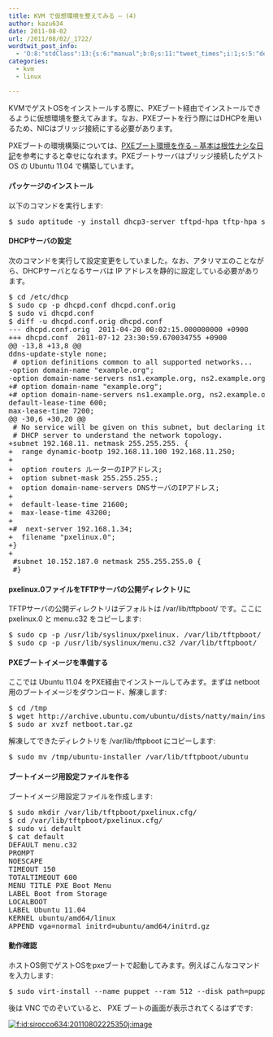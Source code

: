```yaml
---
title: KVM で仮想環境を整えてみる – (4)
author: kazu634
date: 2011-08-02
url: /2011/08/02/_1722/
wordtwit_post_info:
  - 'O:8:"stdClass":13:{s:6:"manual";b:0;s:11:"tweet_times";i:1;s:5:"delay";i:0;s:7:"enabled";i:1;s:10:"separation";s:2:"60";s:7:"version";s:3:"3.7";s:14:"tweet_template";b:0;s:6:"status";i:2;s:6:"result";a:0:{}s:13:"tweet_counter";i:2;s:13:"tweet_log_ids";a:1:{i:0;i:5441;}s:9:"hash_tags";a:0:{}s:8:"accounts";a:1:{i:0;s:7:"kazu634";}}'
categories:
  - kvm
  - linux

---
```

<div class="section">
<p>
    KVMでゲストOSをインストールする際に、PXEブート経由でインストールできるように仮想環境を整えてみます。なお、PXEブートを行う際にはDHCPを用いるため、NICはブリッジ接続にする必要があります。
</p>
  
<p>
    PXEブートの環境構築については、<a href="http://d.hatena.ne.jp/rin_ne/20100110/1263151973" onclick="__gaTracker('send', 'event', 'outbound-article', 'http://d.hatena.ne.jp/rin_ne/20100110/1263151973', 'PXEブート環境を作る &#8211; 基本は根性ナシな日記');" target="_blank">PXEブート環境を作る &#8211; 基本は根性ナシな日記</a>を参考にすると幸せになれます。PXEブートサーバはブリッジ接続したゲストOS の Ubuntu 11.04 で構築しています。
</p>
  
<h4>
    パッケージのインストール
</h4>
  
<p>
    以下のコマンドを実行します:
</p>
  
<pre class="syntax-highlight">
$ sudo aptitude <span class="synSpecial">-y</span> <span class="synStatement">install</span> dhcp3-server tftpd-hpa tftp-hpa syslinux nfs-kernel-server
</pre>
  
<h4>
    DHCPサーバの設定
</h4>
  
<p>
    次のコマンドを実行して設定変更をしていました。なお、アタリマエのことながら、DHCPサーバとなるサーバは IP アドレスを静的に設定している必要があります。
</p>
  
<pre class="syntax-highlight">
$ <span class="synStatement">cd</span> /etc/dhcp
$ sudo cp <span class="synSpecial">-p</span> dhcpd.conf dhcpd.conf.orig
$ sudo vi dhcpd.conf
$ diff <span class="synSpecial">-u</span> dhcpd.conf.orig dhcpd.conf
--- dhcpd.conf.orig  <span class="synConstant">2011-04-20</span> <span class="synConstant">00</span>:<span class="synConstant">02</span>:<span class="synConstant">15</span>.<span class="synConstant">000000000</span> <span class="synSpecial">+0900</span>
+++ dhcpd.conf  <span class="synConstant">2011-07-12</span> <span class="synConstant">23</span>:<span class="synConstant">30</span>:<span class="synConstant">59</span>.<span class="synConstant">670034755</span> <span class="synSpecial">+0900</span>
@@ <span class="synConstant">-13</span>,<span class="synConstant">8</span> <span class="synSpecial">+13</span>,<span class="synConstant">8</span> @@
ddns-update-style none<span class="synStatement">;</span>
<span class="synComment"> # option definitions common to all supported networks...</span>
-option domain-name <span class="synStatement">&#34;</span><span class="synConstant">example.org</span><span class="synStatement">&#34;;</span>
-option domain-name-servers ns1.example.org, ns2.example.org<span class="synStatement">;</span>
<span class="synComment">+# option domain-name &#34;example.org&#34;;</span>
<span class="synComment">+# option domain-name-servers ns1.example.org, ns2.example.org;</span>
default-lease-<span class="synStatement">time</span> <span class="synConstant">600</span><span class="synStatement">;</span>
max-lease-<span class="synStatement">time</span> <span class="synConstant">7200</span><span class="synStatement">;</span>
@@ <span class="synConstant">-30</span>,<span class="synConstant">6</span> <span class="synSpecial">+30</span>,<span class="synConstant">20</span> @@
<span class="synComment"> # No service will be given on this subnet, but declaring it helps the</span>
<span class="synComment"> # DHCP server to understand the network topology.</span>
+subnet <span class="synConstant">192</span>.<span class="synConstant">168</span>.<span class="synConstant">11</span>.<span class="synConstant"></span> netmask <span class="synConstant">255</span>.<span class="synConstant">255</span>.<span class="synConstant">255</span>.<span class="synConstant"></span> <span class="synSpecial">{</span>
+  range dynamic-bootp <span class="synConstant">192</span>.<span class="synConstant">168</span>.<span class="synConstant">11</span>.<span class="synConstant">100</span> <span class="synConstant">192</span>.<span class="synConstant">168</span>.<span class="synConstant">11</span>.<span class="synConstant">250</span><span class="synStatement">;</span>
+
+  option routers ルーターのIPアドレス<span class="synStatement">;</span>
+  option subnet-mask <span class="synConstant">255</span>.<span class="synConstant">255</span>.<span class="synConstant">255</span>.<span class="synConstant"></span><span class="synStatement">;</span>
+  option domain-name-servers DNSサーバのIPアドレス<span class="synStatement">;</span>
+
+  default-lease-<span class="synStatement">time</span> <span class="synConstant">21600</span><span class="synStatement">;</span>
+  max-lease-<span class="synStatement">time</span> <span class="synConstant">43200</span><span class="synStatement">;</span>
+
<span class="synComment">+#  next-server 192.168.1.34;</span>
+  filename <span class="synStatement">&#34;</span><span class="synConstant">pxelinux.0</span><span class="synStatement">&#34;;</span>
+<span class="synSpecial">}</span>
+
<span class="synComment"> #subnet 10.152.187.0 netmask 255.255.255.0 {</span>
<span class="synComment"> #}</span>
</pre>
  
<h4>
    pxelinux.0ファイルをTFTPサーバの公開ディレクトリに
</h4>
  
<p>
    TFTPサーバの公開ディレクトリはデフォルトは /var/lib/tftpboot/ です。ここに pxelinux.0 と menu.c32 をコピーします:
</p>
  
<pre class="syntax-highlight">
$ sudo cp <span class="synSpecial">-p</span> /usr/lib/syslinux/pxelinux.<span class="synConstant"></span> /var/lib/tftpboot/
$ sudo cp <span class="synSpecial">-p</span> /usr/lib/syslinux/menu.c32 /var/lib/tftpboot/
</pre>
  
<h4>
    PXEブートイメージを準備する
</h4>
  
<p>
    ここでは Ubuntu 11.04 をPXE経由でインストールしてみます。まずは netboot 用のブートイメージをダウンロード、解凍します:
</p>
  
<pre class="syntax-highlight">
$ <span class="synStatement">cd</span> /tmp
$ wget http://archive.ubuntu.com/ubuntu/dists/natty/main/installer-amd64/current/images/netboot/netboot.tar.gz
$ sudo ar xvzf netboot.tar.gz
</pre>
  
<p>
    解凍してできたディレクトリを /var/lib/tftpboot にコピーします:
</p>
  
<pre class="syntax-highlight">
$ sudo <span class="synStatement">mv</span> /tmp/ubuntu-installer /var/lib/tftpboot/ubuntu
</pre>
  
<h4>
    ブートイメージ用設定ファイルを作る
</h4>
  
<p>
    ブートイメージ用設定ファイルを作成します:
</p>
  
<pre class="syntax-highlight">
$ sudo <span class="synStatement">mkdir</span> /var/lib/tftpboot/pxelinux.cfg/
$ <span class="synStatement">cd</span> /var/lib/tftpboot/pxelinux.cfg/
$ sudo vi default
$ cat default
DEFAULT menu.c32
PROMPT <span class="synConstant"></span>
NOESCAPE <span class="synConstant"></span>
TIMEOUT <span class="synConstant">150</span>
TOTALTIMEOUT <span class="synConstant">600</span>
MENU TITLE PXE Boot Menu
LABEL Boot from Storage
LOCALBOOT <span class="synConstant"></span>
LABEL Ubuntu <span class="synConstant">11</span>.<span class="synConstant">04</span>
KERNEL ubuntu/amd64/linux
APPEND <span class="synIdentifier">vga</span>=normal <span class="synIdentifier">initrd</span>=ubuntu/amd64/initrd.gz
</pre>
  
<h4>
    動作確認
</h4>
  
<p>
    ホストOS側でゲストOSをpxeブートで起動してみます。例えばこんなコマンドを入力します:
</p>
  
<pre class="syntax-highlight">
$ sudo virt-<span class="synStatement">install</span> <span class="synSpecial">--name</span> puppet <span class="synSpecial">--ram</span> <span class="synConstant">512</span> <span class="synSpecial">--disk</span> <span class="synIdentifier">path</span>=<span class="synIdentifier">puppet.img,size</span>=<span class="synConstant">10</span> <span class="synSpecial">--vcpus</span> <span class="synConstant">1</span> <span class="synSpecial">--network</span> <span class="synIdentifier">bridge</span>=<span class="synIdentifier">br0,model</span>=virtio <span class="synSpecial">--graphic</span> <span class="synIdentifier">vnc,listen</span>=<span class="synConstant"></span>.<span class="synConstant"></span>.<span class="synConstant"></span>.<span class="synConstant"></span> <span class="synSpecial">--pxe</span>
</pre>
  
<p>
    後は VNC でのぞいていると、 PXE ブートの画面が表示されてくるはずです:
</p>
  
<p>
<a href="http://f.hatena.ne.jp/sirocco634/20110802225350" onclick="__gaTracker('send', 'event', 'outbound-article', 'http://f.hatena.ne.jp/sirocco634/20110802225350', '');" class="hatena-fotolife" target="_blank"><img src="http://cdn-ak.f.st-hatena.com/images/fotolife/s/sirocco634/20110802/20110802225350.jpg" alt="f:id:sirocco634:20110802225350j:image" title="f:id:sirocco634:20110802225350j:image" class="hatena-fotolife" /></a>
</p>
</div>